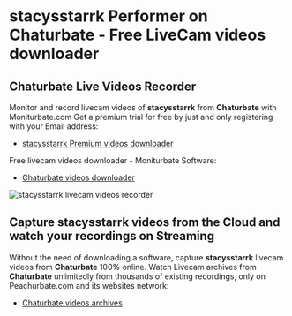 # stacysstarrk Performer on Chaturbate - Free LiveCam videos downloader

## Chaturbate Live Videos Recorder

Monitor and record livecam videos of **stacysstarrk** from **Chaturbate** with Moniturbate.com
Get a premium trial for free by just and only registering with your Email address:
* [stacysstarrk Premium videos downloader](https://moniturbate.com/request-demo-licence-key.html)

Free livecam videos downloader - Moniturbate Software:
* [Chaturbate videos downloader](https://moniturbate.com/moniturbate-download-software.html)

![stacysstarrk livecam videos recorder](https://peachurnet.com/templates/moniturbate-software.png)


## Capture stacysstarrk videos from the Cloud and watch your recordings on Streaming

Without the need of downloading a software, capture **stacysstarrk** livecam videos from **Chaturbate** 100% online.
Watch Livecam archives from **Chaturbate** unlimitedly from thousands of existing recordings, only on Peachurbate.com and its websites network:
* [Chaturbate videos archives](https://peachurnet.com/)